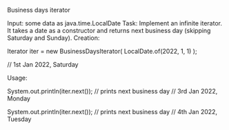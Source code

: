 Business days iterator

Input: some data as java.time.LocalDate
Task: Implement an infinite iterator. It takes a date as a constructor and returns next business day (skipping Saturday and Sunday).
Creation:


Iterator<LocalDate> iter = new BusinessDaysIterator(
  LocalDate.of(2022, 1, 1)
);


// 1st Jan 2022, Saturday


Usage:


System.out.println(iter.next());
// prints next business day
// 3rd Jan 2022, Monday


System.out.println(iter.next());
// prints next business day
// 4th Jan 2022, Tuesday